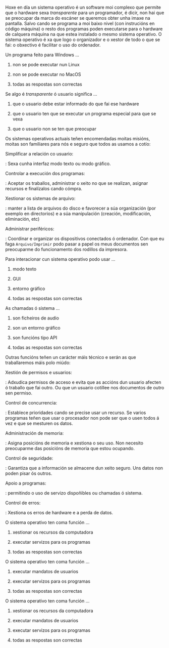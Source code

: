 Hoxe en día un sistema operativo é un software moi complexo que permite
que o hardware sexa *transparente* para un programador, é dicir, non hai
que se preocupar da marca do escáner se queremos obter unha imaxe na
pantalla. Salvo cando se programa a moi baixo nivel (con instrucións en
código máquina) o resto dos programas poden executarse para o hardware
de calquera máquina na que estea instalado o mesmo sistema operativo. O
sistema operativo é xa que logo o organizador e o xestor de todo o que
se fai: o obxectivo é facilitar o uso do ordenador.

<span> Un programa feito para Windows …</span>

1.  non se pode executar nun Linux

2.  non se pode executar no MacOS

3.  todas as respostas son correctas

<span> Se algo é *transparente* ó usuario significa …</span>

1.  que o usuario debe estar informado do que fai ese hardware

2.  que o usuario ten que se executar un programa especial para que se
    vexa

3.  que o usuario non se ten que preocupar

Os sistemas operativos actuais teñen encomendadas moitas misións, moitas
son familiares para nós e seguro que todos as usamos a cotío:

Simplificar a relación co usuario:

:   Sexa cunha interfaz modo texto ou modo gráfico.

Controlar a execución dos programas:

:   Aceptar os traballos, administrar o xeito no que se realizan,
    asignar recursos e finalízalos cando cómpra.

Xestionar os sistemas de arquivo:

:   manter a lista de arquivos do disco e favorecer a súa organización
    (por exemplo en directorios) e a súa manipulación (creación,
    modificación, eliminación, etc)

Administrar periféricos:

:   Coordinar e organizar os dispositivos conectados ó ordenador. Con
    que eu faga `Arquivo/Imprimir` podo pasar a papel os meus documentos
    sen preocuparme do funcionamento dos rodillos da impresora.

<span>Para interacionar cun sistema operativo podo usar …</span>

1.  modo texto

2.  GUI

3.  entorno gráfico

4.  todas as respostas son correctas

<span>As chamadas ó sistema …</span>

1.  son ficheiros de audio

2.  son un entorno gráfico

3.  son funcións tipo API

4.  todas as respostas son correctas

Outras funcións teñen un carácter máis técnico e serán as que
traballaremos máis polo miúdo:

Xestión de permisos e usuarios:

:   Adxudica permisos de acceso e evita que as accións dun usuario
    afecten ó traballo que fai outro. Ou que un usuario cotillee nos
    documentos de outro sen permiso.

Control de concurrencia:

:   Establece prioridades cando se precise usar un recurso. Se varios
    programas teñen que usar o procesador non pode ser que o usen todos
    á vez e que se mesturen os datos.

Administración de memoria:

:   Asigna posicións de memoria e xestiona o seu uso. Non necesito
    preocuparme das posicións de memoria que estou ocupando.

Control de seguridade:

:   Garantiza que a información se almacene dun xeito seguro. Uns datos
    non poden pisar ós outros.

Apoio a programas:

:   permitindo o uso de servizo dispoñibles ou chamadas ó sistema.

Control de erros:

:   Xestiona os erros de hardware e a perda de datos.

<span>O sistema operativo ten coma función …</span>

1.  xestionar os recursos da computadora

2.  executar servizos para os programas

3.  todas as respostas son correctas

<span>O sistema operativo ten coma función …</span>

1.  executar mandatos de usuarios

2.  executar servizos para os programas

3.  todas as respostas son correctas

<span>O sistema operativo ten coma función …</span>

1.  xestionar os recursos da computadora

2.  executar mandatos de usuarios

3.  executar servizos para os programas

4.  todas as respostas son correctas
